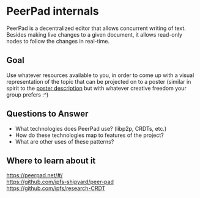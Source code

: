 # PeerPad internals
PeerPad is a decentralized editor that allows concurrent writing of text. Besides making live changes to a given document, it allows read-only nodes to follow the changes in real-time.

## Goal

Use whatever resources available to you, in order to come up with a visual representation of the topic that can be projected on to a poster (similar in spirit to the [poster description](README.md#description) but with whatever creative freedom your group prefers :^)

## Questions to Answer

<Series of questions which the group should try to answer>

- What technologies does PeerPad use? (libp2p, CRDTs, etc.)
- How do these technologies map to features of the project?
- What are other uses of these patterns?

## Where to learn about it

<https://peerpad.net/#/>  
<https://github.com/ipfs-shipyard/peer-pad>  
<https://github.com/ipfs/research-CRDT>  
